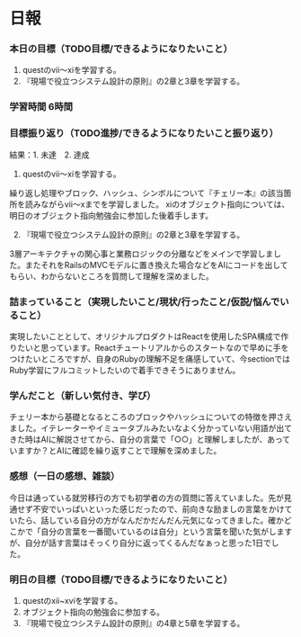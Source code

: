 # 日報

### 本日の目標（TODO目標/できるようになりたいこと）
1. questのⅶ〜ⅺを学習する。
2. 『現場で役立つシステム設計の原則』の2章と3章を学習する。

### 学習時間 6時間

### 目標振り返り（TODO進捗/できるようになりたいこと振り返り）
結果：1. 未達　2. 達成

1. questのⅶ〜ⅺを学習する。

繰り返し処理やブロック、ハッシュ、シンボルについて『チェリー本』の該当箇所を読みながらⅶ〜xまでを学習しました。
xiのオブジェクト指向については、明日のオブジェクト指向勉強会に参加した後着手します。

2. 『現場で役立つシステム設計の原則』の2章と3章を学習する。

3層アーキテクチャの関心事と業務ロジックの分離などをメインで学習しました。またそれをRailsのMVCモデルに置き換えた場合などをAIにコードを出してもらい、わからないところを質問して理解を深めました。

### 詰まっていること（実現したいこと/現状/行ったこと/仮説/悩んでいること）
実現したいこととして、オリジナルプロダクトはReactを使用したSPA構成で作りたいと思っています。Reactチュートリアルからのスタートなので早めに手をつけたいところですが、自身のRubyの理解不足を痛感していて、今sectionではRuby学習にフルコミットしたいので着手できそうにありません。

### 学んだこと（新しい気付き、学び）
チェリー本から基礎となるところのブロックやハッシュについての特徴を押さえました。イテレーターやイミュータブルみたいなよく分かっていない用語が出てきた時はAIに解説させてから、自分の言葉で「○○」と理解しましたが、あっていますか？とAIに確認を繰り返すことで理解を深めました。

### 感想（一日の感想、雑談）
今日は通っている就労移行の方でも初学者の方の質問に答えていました。先が見通せず不安でいっぱいといった感じだったので、前向きな励ましの言葉をかけていたら、話している自分の方がなんだかだんだん元気になってきました。確かどこかで「自分の言葉を一番聞いているのは自分」という言葉を聞いた気がしますが、自分が話す言葉はそっくり自分に返ってくるんだなぁっと思った1日でした。

### 明日の目標（TODO目標/できるようになりたいこと）
1. questのxii~xviを学習する。
2. オブジェクト指向の勉強会に参加する。
3. 『現場で役立つシステム設計の原則』の4章と5章を学習する。
